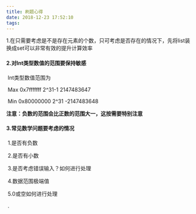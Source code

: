 ```yaml
---
title: 刷题心得
date: 2018-12-23 17:52:10
tags:
---
```


1.在只需要考虑是不是存在元素的个数，只可考虑是否存在的情况下，先将list装换成set可以非常有效的提升计算效率



#### 2.对Int类型数值的范围要保持敏感

​	Int类型数值范围为

​		Max 0x7fffffff	2^31-1	2147483647

​		Min 0x80000000   2^31	-2147483648

​	**注意：负数的范围会比正数的范围大一，这按需要特别注意**

#### 3.常见数学问题要考虑的情况

​	1.是否有负数

​	2.是否有小数

​	3.是否考虑错误输入？如何进行处理

​	4.数据范围极端值

​	5.0或空如何进行处理

​	.
